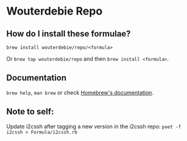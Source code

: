 # Wouterdebie Repo

## How do I install these formulae?

`brew install wouterdebie/repo/<formula>`

Or `brew tap wouterdebie/repo` and then `brew install <formula>`.

## Documentation

`brew help`, `man brew` or check [Homebrew's documentation](https://docs.brew.sh).

## Note to self:

Update i2cssh after tagging a new version in the i2cssh repo:
`poet -f i2cssh > Formula/i2cssh.rb`


